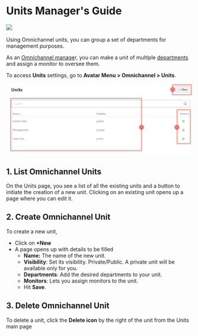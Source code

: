 # Units Manager's Guide

![](<../../.gitbook/assets/2021-06-10\_22-31-38 (3) (3) (3) (3) (3) (3) (3) (3) (3) (2) (3) (1) (1) (1) (12) (10) (13) (5).jpg>)

Using Omnichannel units, you can group a set of departments for management purposes.

As an [Omnichannel manage](managers.md)r, you can make a unit of multiple [departments](departments.md) and assign a monitor to oversee them.

To access **Units** settings, go to **Avatar Menu  > Omnichannel > Units**.

![Omnichannel Units page](<../../.gitbook/assets/Omnichannel Units page>)

## 1. List Omnichannel Units

On the Units page, you see a list of all the existing units and a button to initiate the creation of a new unit. Clicking on an existing unit opens up a page where you can edit it.

## 2. Create Omnichannel Unit

To create a new unit,&#x20;

* Click on **+New**
* A page opens up with details to be filled
  * **Name:** The name of the new unit.
  * **Visibility**: Set its visibility. Private/Public. A private unit will be available only for you.
  * **Departments**: Add the desired departments to your unit.
  * **Monitors**: Lets you assign monitors to the unit.
  * Hit **Save**.

## 3. Delete Omnichannel Unit

To delete a unit, click the **Delete icon** by the right of the unit from the Units main page
